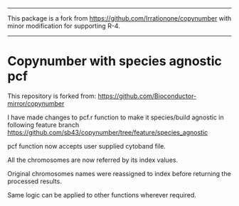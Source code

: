 ************* 
This package is a fork from https://github.com/Irrationone/copynumber with minor modification for supporting R-4.
*************

Copynumber with species agnostic pcf
====================================
This repository is forked from:
https://github.com/Bioconductor-mirror/copynumber

I have made changes to pcf.r function to make it species/build agnostic in following feature branch
https://github.com/sb43/copynumber/tree/feature/species_agnostic

pcf function now accepts user supplied cytoband file.

All the chromosomes are now referred by its index values.

Original chromosomes names were reassigned to index before returning the processed results.

Same logic can be applied to other functions wherever required.




